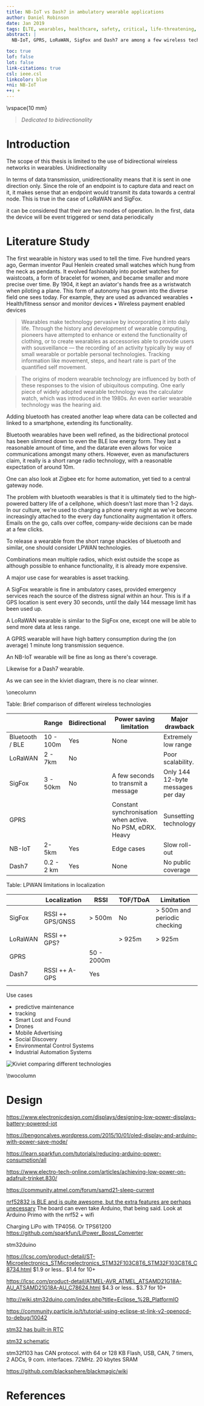 ```yaml
---
title: NB-IoT vs Dash7 in ambulatory wearable applications
author: Daniel Robinson
date: Jan 2019
tags: [LTE, wearables, healthcare, safety, critical, life-threatening, SDR, NB-IoT, Dash7, localization]
abstract: |
  NB-IoT, GPRS, LoRaWAN, SigFox and Dash7 are among a few wireless technologies contending for a dominant market share in the IoT sphere. Each fulfills a niche in different user applications, yet common drawbacks limit the chance of taking the lions share. In wearables,

toc: true
lof: false
lot: false
link-citations: true
csl: ieee.csl
linkcolor: blue
+ni: NB-IoT
++: +
---
```


\vspace{10 mm}

> *Dedicated to bidirectionality*

# Introduction

The scope of this thesis is limited to the use of bidirectional wireless networks in wearables. Unidirectionality 

In terms of data transmission, unidirectionality means that it is sent in one direction only. Since the role of an endpoint is to capture data and react on it, it makes sense that an endpoint would transmit its data towards a central node. This is true in the case of LoRaWAN and SigFox.



it can be considered that their are two modes of operation. In the first, data the device will be event triggered or send data periodically 

# Literature Study

The first wearable in history was used to tell the time. Five hundred years ago, German inventor Paul Henlein created small watches which hung from the neck as pendants. It evolved fashionably into pocket watches for waistcoats, a form of bracelet for women, and became smaller and more precise over time. By 1904, it kept an aviator's hands free as a wristwatch when piloting a plane. This form of autonomy has grown into the diverse field one sees today. For example, they are used as advanced wearables
• Health/fitness sensor and monitor devices
• Wireless payment enabled devices

> Wearables make technology pervasive by incorporating it into daily life. Through the history and development of wearable computing, pioneers have attempted to enhance or extend the functionality of clothing, or to create wearables as accessories able to provide users with sousveillance — the recording of an activity typically by way of small wearable or portable personal technologies. Tracking information like movement, steps, and heart rate is part of the quantified self movement.

> The origins of modern wearable technology are influenced by both of these responses to the vision of ubiquitous computing. One early piece of widely adopted wearable technology was the calculator watch, which was introduced in the 1980s. An even earlier wearable technology was the hearing aid.

Adding bluetooth has created another leap where data can be collected and linked to a smartphone, extending its functionality.

Bluetooth wearables have been well refined, as the bidirectional protocol has been slimmed down to even the BLE low energy form. They last a reasonable amount of time, and the datarate even allows for voice communications amongst many others. However, even as manufacturers claim, it  really is a short range radio technology, with a reasonable expectation of around 10m.

One can also look at Zigbee etc for home automation, yet tied to a central gateway node.

The problem with bluetooth wearables is that it is ultimately tied to the high-powered battery life of a cellphone, which doesn't last more than 1-2 days. In our culture, we're used to charging a phone every night as we've become increasingly attached to the every day functionality augmentation it offers. Emails on the go, calls over coffee, company-wide decisions can be made at a few clicks.

To release a wearable from the short range shackles of bluetooth and similar, one should consider LPWAN technologies.

Combinations mean multiple radios, which exist outside the scope as although possible to enhance functionality, it is already more expensive.

A major use case for wearables is asset tracking.

A SigFox wearable is fine in ambulatory cases, provided emergency services reach the source of the distress signal within an hour. This is if a GPS location is sent every 30 seconds, until the daily 144 message limit has been used up.

A LoRaWAN wearable is similar to the SigFox one, except one will be able to send more data at less range.

A GPRS wearable will have high battery consumption during the (on average) 1 minute long transmission sequence.

An NB-IoT wearable will be fine as long as there's coverage.

Likewise for a Dash7 wearable.

As we can see in the kiviet diagram, there is no clear winner.

\onecolumn



Table: Brief comparison of different wireless technologies

|                 | Range      | Bidirectional | Power saving limitation                                   | Major drawback                    |
| --------------- | ---------- | ------------- | --------------------------------------------------------- | --------------------------------- |
| Bluetooth / BLE | 10 - 100m  | Yes           | None                                                      | Extremely low range               |
| LoRaWAN         | 2 - 7km    | No            |                                                           | Poor scalability.                 |
| SigFox          | 3 - 50km   | No            | A few seconds to transmit a message                       | Only 144 12-byte messages per day |
| GPRS            |            |               | Constant synchronisation when active. No PSM, eDRX. Heavy | Sunsetting technology             |
| NB-IoT          | 2-5km      | Yes           | Edge cases                                                | Slow roll-out                     |
| Dash7           | 0.2 - 2 km | Yes           | None                                                      | No public coverage                |

Table: LPWAN limitations in localization

|         | Localization     | RSSI | TOF/TDoA | Limitation                   |
| ------- | ---------------- | ---- | ---------------------------- | ---------------------------- |
| SigFox  | RSSI ++ GPS/GNSS | > 500m | No | > 500m and periodic checking |
| LoRaWAN | RSSI ++ GPS?     |  | > 925m | > 925m                       |
| GPRS    |                  | 50 - 2000m |  |                              |
| Dash7   | RSSI ++ A-GPS    | Yes  |   |                              |
|         |                  |      |      |                              |

Use cases

- predictive maintenance
- tracking
- Smart Lost and Found
- Drones
- Mobile Advertising
- Social Discovery
- Environmental Control Systems
- Industrial Automation Systems

![Kiviet comparing different technologies](C:\Users\d7rob\AppData\Roaming\Typora\typora-user-images\1547712492084.png)

\twocolumn

# Design

https://www.electronicdesign.com/displays/designing-low-power-displays-battery-powered-iot

https://bengoncalves.wordpress.com/2015/10/01/oled-display-and-arduino-with-power-save-mode/

https://learn.sparkfun.com/tutorials/reducing-arduino-power-consumption/all

https://www.electro-tech-online.com/articles/achieving-low-power-on-adafruit-trinket.830/

https://community.atmel.com/forum/samd21-sleep-current

[nrf52832 is BLE and is quite awesome, but the extra features are perhaps unecessary](https://learn.sparkfun.com/tutorials/nrf52832-breakout-board-hookup-guide/all#adding-arduino-compatibility) The board can even take Arduino, that being said. Look at Arduino Primo with the nrf52 + wifi

Charging LiPo with TP4056. Or TPS61200  https://github.com/sparkfun/LiPower_Boost_Converter

stm32duino

https://lcsc.com/product-detail/ST-Microelectronics_STMicroelectronics_STM32F103C8T6_STM32F103C8T6_C8734.html $1.9 or less.. $1.4 for 10+

https://lcsc.com/product-detail/ATMEL-AVR_ATMEL_ATSAMD21G18A-AU_ATSAMD21G18A-AU_C78624.html $4.3 or less.. $3.7 for 10+

http://wiki.stm32duino.com/index.php?title=Eclipse_%2B_PlatformIO

https://community.particle.io/t/tutorial-using-eclipse-st-link-v2-openocd-to-debug/10042

[stm32 has built-in RTC](http://www.stm32duino.com/viewtopic.php?f=13&t=924)

[stm32 schematic](https://robotdyn.com/pub/media/0G-00005692==STM32F103C8T6-STM32MiniSystem/DOCS/Schematic==0G-00005692==STM32F103C8T6-STM32MiniSystem.pdf)

stm32f103 has CAN protocol.  with 64
or 128 KB Flash, USB, CAN, 7 timers, 2 ADCs, 9 com. interfaces. 72MHz. 20 kbytes SRAM

https://github.com/blacksphere/blackmagic/wiki





# References

